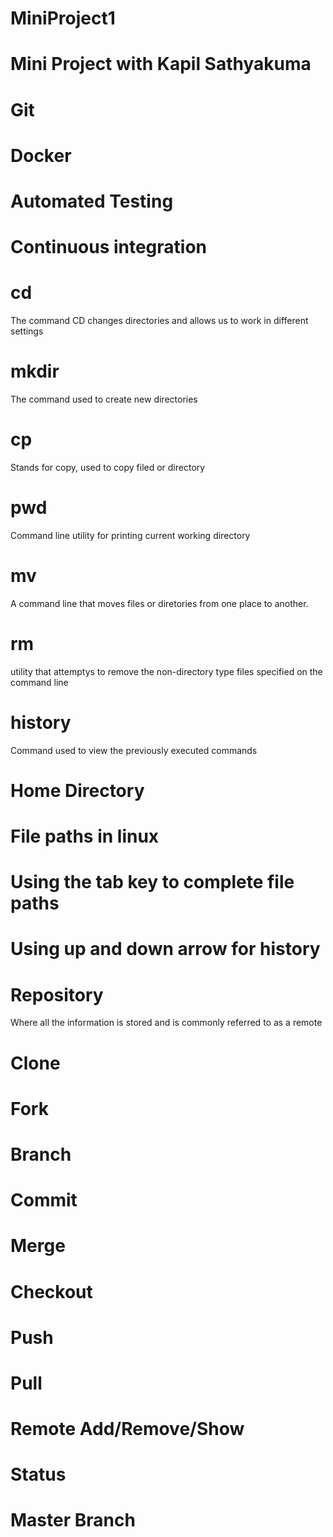 # MiniProject1
# Mini Project with Kapil Sathyakuma
# Git

# Docker
# Automated Testing
# Continuous integration

# cd
The command CD changes directories and allows us to work in different settings
# mkdir
The command used to create new directories
# cp
Stands for copy, used to copy filed or directory
# pwd
Command line utility for printing current working directory
# mv
A command line that moves files or diretories from one place to another.

# rm
utility that attemptys to remove the non-directory type files specified on the
command line
# history
Command used to view the previously executed commands
# Home Directory
# File paths in linux
# Using the tab key to complete file paths
# Using up and down arrow for history

# Repository
Where all the information is stored and is commonly referred to as a remote
# Clone
# Fork
# Branch
# Commit
# Merge
# Checkout
# Push
# Pull
# Remote Add/Remove/Show
# Status
# Master Branch

